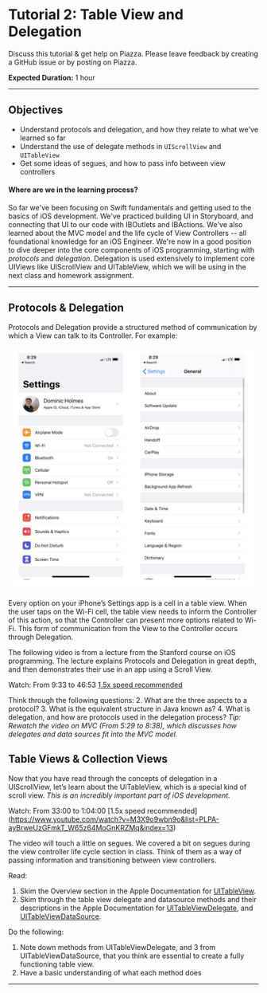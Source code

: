 # Tutorial 2: Table View and Delegation

Discuss this tutorial & get help on Piazza.
Please leave feedback by creating a GitHub issue or by posting on Piazza.

**Expected Duration:** 1 hour

- - - -

## Objectives
* Understand protocols and delegation, and how they relate to what we've learned so far
* Understand the use of delegate methods in `UIScrollView` and `UITableView`
* Get some ideas of segues, and how to pass info between view controllers

#### Where are we in the learning process?  
So far we've been focusing on Swift fundamentals and getting used to the basics of iOS development. We've practiced building UI in Storyboard, and connecting that UI to our code with IBOutlets and IBActions. We've also learned about the MVC model and the life cycle of View Controllers -- all foundational knowledge for an iOS Engineer. We're now in a good position to dive deeper into the core components of iOS programming, starting with *protocols* and *delegation*. Delegation is used extensively to implement core UIViews like UIScrollView and UITableView, which we will be using in the next class and homework assignment.

---

## Protocols & Delegation

Protocols and Delegation provide a structured method of communication by which a View can talk to its Controller. For example:

![](/tutorials/tutorial-2/assets/fig1.png?raw=true)

Every option on your iPhone’s Settings app is a cell in a table view. When the user taps on the Wi-Fi cell, the table view needs to inform the Controller of this action, so that the Controller can present more options related to Wi-Fi. This form of communication from the View to the Controller occurs through Delegation.

The following video is from a lecture from the Stanford course on iOS programming. The lecture explains Protocols and Delegation in great depth, and then demonstrates their use in an app using a Scroll View. 

Watch: 
From 9:33 to 46:53  [1.5x speed recommended](https://youtu.be/GIlsl-6TqmM?list=PLPA-ayBrweUz32NSgNZdl0_QISw-f12Ai&t=573)

Think through the following questions:
2.  What are the three aspects to a protocol? 
3.  What is the equivalent structure in Java known as?
4.  What is delegation, and how are protocols used in the delegation process? *Tip: Rewatch the video on MVC (From 5:29 to 8:38), which discusses how delegates and data sources fit into the MVC model.*


## Table Views & Collection Views
Now that you have read through the concepts of delegation in a UIScrollView, let’s learn about the UITableView, which is a special kind of scroll view. *This is an incredibly important part of iOS development.*

Watch: 
From 33:00 to 1:04:00 [1.5x speed recommended]
(https://www.youtube.com/watch?v=M3X9o9wbn9o&list=PLPA-ayBrweUzGFmkT_W65z64MoGnKRZMq&index=13)

The video will touch a little on segues. We covered a bit on segues during the view controller life cycle section in class. Think of them as a way of passing information and transitioning between view controllers. 

Read:
1.  Skim the Overview section in the Apple Documentation for [UITableView](https://developer.apple.com/documentation/uikit/uitableview).
2.  Skim through the table view delegate and datasource methods and their descriptions in the Apple Documentation for [UITableViewDelegate](https://developer.apple.com/documentation/uikit/uitableviewdelegate), and [UITableViewDataSource](https://developer.apple.com/documentation/uikit/uitableviewdatasource).

Do the following:
1. Note down methods from UITableViewDelegate, and 3 from UITableViewDataSource, that you think are essential to create a fully functioning table view. 
2. Have a basic understanding of what each method does

---


